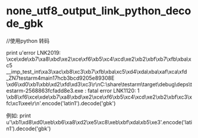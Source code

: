 # none_utf8_output_link_python_decode_gbk

//使用python 转码

print u'error LNK2019: \xce\xde\xb7\xa8\xbd\xe2\xce\xf6\xb5\xc4\xcd\xe2\xb2\xbf\xb7\xfb\xba\xc5 __imp_test_int\xa3\xac\xb8\xc3\xb7\xfb\xba\xc5\xd4\xda\xba\xaf\xca\xfd _ZN7testarm4main17hcb3bcd9205e89308E \xd6\xd0\xb1\xbb\xd2\xfd\xd3\xc3\r\nC:\\share\\testarm\\target\\debug\\deps\\testarm-2568863fcfadd8e3.exe : fatal error LNK1120: 1 \xb8\xf6\xce\xde\xb7\xa8\xbd\xe2\xce\xf6\xb5\xc4\xcd\xe2\xb2\xbf\xc3\xfc\xc1\xee\r\n'.encode('latin1').decode('gbk')

例如:
print u'\xb1\xd8\xd0\xeb\xb6\xa8\xd2\xe5\xc8\xeb\xbf\xda\xb5\xe3'.encode('latin1').decode('gbk')